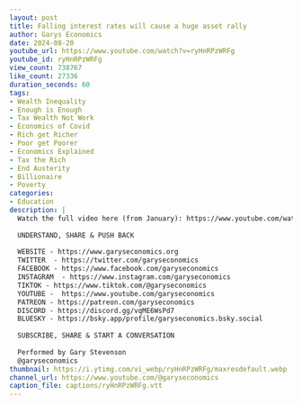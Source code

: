 ```yaml
---
layout: post
title: Falling interest rates will cause a huge asset rally
author: Garys Economics
date: 2024-08-20
youtube_url: https://www.youtube.com/watch?v=ryHnRPzWRFg
youtube_id: ryHnRPzWRFg
view_count: 738767
like_count: 27336
duration_seconds: 60
tags:
- Wealth Inequality
- Enough is Enough
- Tax Wealth Not Work
- Economics of Covid
- Rich get Richer
- Poor get Poorer
- Economics Explained
- Tax the Rich
- End Austerity
- Billionaire
- Poverty
categories:
- Education
description: |
  Watch the full video here (from January): https://www.youtube.com/watch?v=kNUNR2NZvFM&t=44s&ab_channel=GarysEconomics 
  
  UNDERSTAND, SHARE & PUSH BACK
  
  WEBSITE - https://www.garyseconomics.org
  TWITTER  - https://twitter.com/garyseconomics
  FACEBOOK - https://www.facebook.com/garyseconomics
  INSTAGRAM  - https://www.instagram.com/garyseconomics
  TIKTOK - https://www.tiktok.com/@garyseconomics
  YOUTUBE -  https://www.youtube.com/garyseconomics
  PATREON - https://patreon.com/garyseconomics
  DISCORD - https://discord.gg/vqME6WsPd7
  BLUESKY - https://bsky.app/profile/garyseconomics.bsky.social
  
  SUBSCRIBE, SHARE & START A CONVERSATION
  
  Performed by Gary Stevenson
  @garyseconomics
thumbnail: https://i.ytimg.com/vi_webp/ryHnRPzWRFg/maxresdefault.webp
channel_url: https://www.youtube.com/@garyseconomics
caption_file: captions/ryHnRPzWRFg.vtt
---
```

